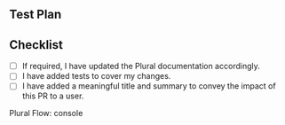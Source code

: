 <!-- Describe your changes here, include the motivation/context, test coverage, -->
<!-- the type of change i.e. breaking change, new feature, or bug fix -->
<!-- and related GitHub issue or screenshots (if applicable). -->

<!-- Adding a meaningful title and description allows us to better communicate -->
<!-- your work with our users. -->

## Test Plan
<!--- Please describe the tests you have added and your testing environment (if applicable). -->


## Checklist
<!--- Go over all the following points to make sure you've checked all that apply before merging. -->
<!--- If you're unsure about any of these, don't hesitate to ask in our Discord. -->

- [ ] If required, I have updated the Plural documentation accordingly.
- [ ] I have added tests to cover my changes.
- [ ] I have added a meaningful title and summary to convey the impact of this PR to a user.

Plural Flow: console